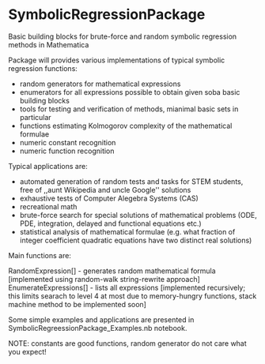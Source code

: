 # SymbolicRegressionPackage

Basic building blocks for brute-force and random symbolic regression methods in Mathematica


Package will provides various implementations of typical symbolic regression functions:

- random generators for mathematical expressions
- enumerators for all expressions possible to obtain given soba basic building blocks
- tools for testing and verification of methods, mianimal basic sets  in particular
- functions estimating Kolmogorov complexity of the mathematical formulae
- numeric constant recognition 
- numeric function recognition

Typical applications are:
- automated generation of random tests and tasks for STEM students, free of ,,aunt Wikipedia and uncle Google'' solutions
- exhaustive tests of Computer Alegebra Systems (CAS)
- recreational math
- brute-force search for special solutions of mathematical problems (ODE, PDE, integration, delayed and functional equations etc.)
- statistical analysis of mathematical formulae (e.g. what fraction of integer coefficient quadratic equations have two distinct real solutions)


Main functions are:

RandomExpression[] - generates random mathematical formula [implemented using random-walk string-rewrite approach]
EnumerateExpressions[] - lists all expressions [implemented recursively; this limits searach to level 4 at most due to memory-hungry functions, stack machine method
to be implemented soon]

Some simple examples and applications are presented in SymbolicRegreessionPackage_Examples.nb notebook. 

NOTE: constants are good functions, random generator do not care what you expect!




